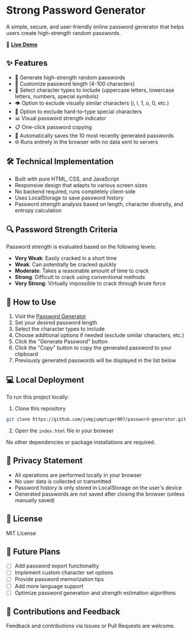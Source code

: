 # Strong Password Generator

A simple, secure, and user-friendly online password generator that helps users create high-strength random passwords.

🔗 **[Live Demo](https://yliu.tech/projects/password-generator/)**

## ✨ Features

- 🔐 Generate high-strength random passwords
- 📏 Customize password length (4-100 characters)
- 🔡 Select character types to include (uppercase letters, lowercase letters, numbers, special symbols)
- 👁️ Option to exclude visually similar characters (i, l, 1, o, 0, etc.)
- 🚫 Option to exclude hard-to-type special characters
- 📊 Visual password strength indicator
- 📋 One-click password copying
- 💾 Automatically saves the 10 most recently generated passwords
- 🌐 Runs entirely in the browser with no data sent to servers

## 🛠️ Technical Implementation

- Built with pure HTML, CSS, and JavaScript
- Responsive design that adapts to various screen sizes
- No backend required, runs completely client-side
- Uses LocalStorage to save password history
- Password strength analysis based on length, character diversity, and entropy calculation

## 🔍 Password Strength Criteria

Password strength is evaluated based on the following levels:

- **Very Weak**: Easily cracked in a short time
- **Weak**: Can potentially be cracked quickly
- **Moderate**: Takes a reasonable amount of time to crack
- **Strong**: Difficult to crack using conventional methods
- **Very Strong**: Virtually impossible to crack through brute force

## 🚀 How to Use

1. Visit the [Password Generator](https://yliu.tech/password-generator/)
2. Set your desired password length
3. Select the character types to include
4. Choose additional options if needed (exclude similar characters, etc.)
5. Click the "Generate Password" button
6. Click the "Copy" button to copy the generated password to your clipboard
7. Previously generated passwords will be displayed in the list below

## 💻 Local Deployment

To run this project locally:

1. Clone this repository
```bash
git clone https://github.com/jumpjumptiger007/password-generator.git
```

2. Open the `index.html` file in your browser

No other dependencies or package installations are required.

## 📝 Privacy Statement

- All operations are performed locally in your browser
- No user data is collected or transmitted
- Password history is only stored in LocalStorage on the user's device
- Generated passwords are not saved after closing the browser (unless manually saved)

## 📜 License

MIT License

## 🔮 Future Plans

- [ ] Add password export functionality
- [ ] Implement custom character set options
- [ ] Provide password memorization tips
- [ ] Add more language support
- [ ] Optimize password generation and strength estimation algorithms

## 🙏 Contributions and Feedback

Feedback and contributions via Issues or Pull Requests are welcome.
